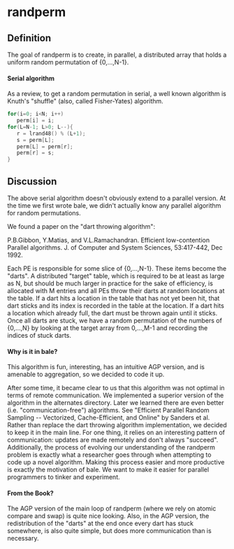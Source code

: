 # randperm

## Definition

The goal of randperm is to create, in parallel, a distributed array that holds a uniform random permutation of {0,...,N-1}. 

#### Serial algorithm

As a review, to get a random permutation in serial, a well known algorithm is Knuth's "shuffle" (also, called Fisher-Yates) algorithm.

```c
for(i=0; i<N; i++)
   perm[i] = i;
for(L=N-1; L>0; L--){
   r = lrand48() % (L+1);
   s = perm[L];
   perm[L] = perm[r];
   perm[r] = s;
}
```

## Discussion

The above serial algorithm doesn't obviously extend to
a parallel version. At the time we first wrote bale,
we didn't actually know any parallel algorithm for
random permutations.

We found a paper on the "dart throwing algorithm":

P.B.Gibbon, Y.Matias, and V.L.Ramachandran. Efficient low-contention Parallel algorithms. 
J. of Computer and System Sciences, 53:417-442, Dec 1992. 

Each PE is responsible for some slice of {0,...,N-1}. These items become
the "darts". A distributed "target" table, which is required to be at
least as large as N, but should be much larger in practice for the sake of
efficiency, is allocated with M entries and all PEs throw their darts at
random locations at the table. If a dart hits a location in the table that
has not yet been hit, that dart sticks and its index is recorded in the table
at the location. If a dart hits a location which already full, the dart must
be thrown again until it sticks. Once all darts are stuck, we have a random
permutation of the numbers of {0,...,N} by looking at the target array from
0,...,M-1 and recording the indices of stuck darts.

#### Why is it in bale?

This algorithm is fun, interesting, has an intuitive AGP version, and is amenable to aggregation, so we decided to code it up. 

After some time, it became clear to us that this algorithm was not optimal
in terms of remote communication. We implemented a superior version of the
algorithm in the alternates directory. Later we learned there are even
better (i.e. "communication-free") algorithms. See "Efficient Parallel
Random Sampling -- Vectorized, Cache-Efficient, and Online" by Sanders
et al. Rather than replace the dart throwing algorithm implementation,
we decided to keep it in the main line. For one thing, it relies on an
interesting pattern of communication: updates are made remotely and don't
always "succeed". Additionally, the process of evolving our understanding of
the randperm problem is exactly what a researcher goes through when attempting
to code up a novel algorithm. Making this process easier and more productive
is exactly the motivation of bale. We want to make it easier for parallel
programmers to tinker and experiment.

#### From the Book?

The AGP version of the main loop of randperm (where we rely on atomic compare
and swap) is quite nice looking. Also, in the AGP version, the redistribution
of the "darts" at the end once every dart has stuck somewhere, is also quite
simple, but does more communication than is necessary.
